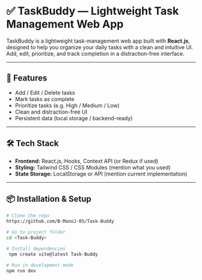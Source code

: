 # ✅ TaskBuddy — Lightweight Task Management Web App

TaskBuddy is a lightweight task-management web app built with **React.js**, designed to help you organize your daily tasks with a clean and intuitive UI. Add, edit, prioritize, and track completion in a distraction-free interface.

---

## 🚀 Features

- Add / Edit / Delete tasks
- Mark tasks as complete
- Prioritize tasks (e.g. High / Medium / Low)
- Clean and distraction-free UI
- Persistent data (local storage / backend-ready)

---

## 🛠️ Tech Stack

- **Frontend:** React.js, Hooks, Context API (or Redux if used)
- **Styling:** Tailwind CSS / CSS Modules (mention what you used)
- **State Storage:** LocalStorage or API (mention current implementation)

---

## 📦 Installation & Setup

```bash
# Clone the repo
https://github.com/B-ManoJ-05/Task-Buddy

# Go to project folder
cd <Task-Buddy>

# Install dependencies
 npm create vite@latest Task-Buddy

# Run in development mode
npm run dev
